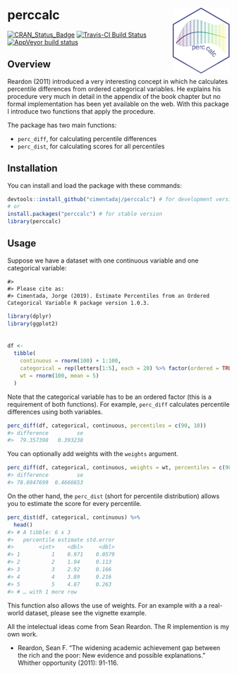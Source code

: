 
# perccalc <a href='https://cimentadaj.github.io/perccalc/'><img src='man/figures/logo/logo_hex.png' align="right" height="150" /></a>

[![CRAN\_Status\_Badge](http://www.r-pkg.org/badges/version/perccalc)](http://cran.r-project.org/package=perccalc)
[![Travis-CI Build
Status](https://travis-ci.org/cimentadaj/perccalc.svg?branch=master)](https://travis-ci.org/cimentadaj/perccalc)
[![AppVeyor build
status](https://ci.appveyor.com/api/projects/status/github/cimentadaj/perccalc?branch=master&svg=true)](https://ci.appveyor.com/project/cimentadaj/perccalc)

## Overview

Reardon (2011) introduced a very interesting concept in which he
calculates percentile differences from ordered categorical variables. He
explains his procedure very much in detail in the appendix of the book
chapter but no formal implementation has been yet available on the web.
With this package I introduce two functions that apply the procedure.

The package has two main functions:

  - `perc_diff`, for calculating percentile differences
  - `perc_dist`, for calculating scores for all percentiles

## Installation

You can install and load the package with these commands:

``` r
devtools::install_github("cimentadaj/perccalc") # for development version
# or
install.packages("perccalc") # for stable version
library(perccalc)
```

## Usage

Suppose we have a dataset with one continuous variable and one
categorical variable:

    #> 
    #> Please cite as:
    #> Cimentada, Jorge (2019). Estimate Percentiles from an Ordered Categorical Variable R package version 1.0.3.

``` r
library(dplyr)
library(ggplot2)


df <-
  tibble(
    continuous = rnorm(100) + 1:100,
    categorical = rep(letters[1:5], each = 20) %>% factor(ordered = TRUE),
    wt = rnorm(100, mean = 5)
  )
```

Note that the categorical variable has to be an ordered factor (this is
a requirement of both functions). For example, `perc_diff` calculates
percentile differences using both variables.

``` r
perc_diff(df, categorical, continuous, percentiles = c(90, 10))
#> difference         se 
#>  79.357398   0.393238
```

You can optionally add weights with the `weights` argument.

``` r
perc_diff(df, categorical, continuous, weights = wt, percentiles = c(90, 10))
#> difference         se 
#> 78.6947699  0.4666653
```

On the other hand, the `perc_dist` (short for percentile distribution)
allows you to estimate the score for every percentile.

``` r
perc_dist(df, categorical, continuous) %>%
  head()
#> # A tibble: 6 x 3
#>   percentile estimate std.error
#>        <int>    <dbl>     <dbl>
#> 1          1    0.971    0.0579
#> 2          2    1.94     0.113 
#> 3          3    2.92     0.166 
#> 4          4    3.89     0.216 
#> 5          5    4.87     0.263 
#> # … with 1 more row
```

This function also allows the use of weights. For an example with a a
real-world dataset, please see the vignette example.

All the intelectual ideas come from Sean Reardon. The R implemention is
my own work.

  - Reardon, Sean F. “The widening academic achievement gap between the
    rich and the poor: New evidence and possible explanations.” Whither
    opportunity (2011): 91-116.
